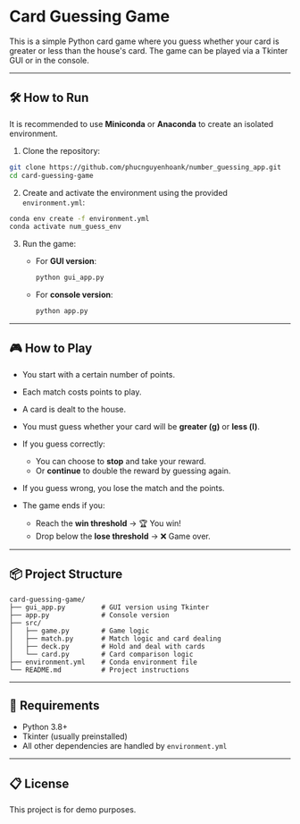 # Card Guessing Game

This is a simple Python card game where you guess whether your card is greater or less than the house's card. The game can be played via a Tkinter GUI or in the console.

---

## 🛠 How to Run

It is recommended to use **Miniconda** or **Anaconda** to create an isolated environment.

1. Clone the repository:

```bash
git clone https://github.com/phucnguyenhoank/number_guessing_app.git
cd card-guessing-game
````

2. Create and activate the environment using the provided `environment.yml`:

```bash
conda env create -f environment.yml
conda activate num_guess_env
```

3. Run the game:

   * For **GUI version**:

     ```bash
     python gui_app.py
     ```

   * For **console version**:

     ```bash
     python app.py
     ```

---

## 🎮 How to Play

* You start with a certain number of points.
* Each match costs points to play.
* A card is dealt to the house.
* You must guess whether your card will be **greater (g)** or **less (l)**.
* If you guess correctly:

  * You can choose to **stop** and take your reward.
  * Or **continue** to double the reward by guessing again.
* If you guess wrong, you lose the match and the points.
* The game ends if you:

  * Reach the **win threshold** → 🏆 You win!
  * Drop below the **lose threshold** → ❌ Game over.

---

## 📦 Project Structure

```
card-guessing-game/
├── gui_app.py         # GUI version using Tkinter
├── app.py             # Console version
├── src/
│   ├── game.py        # Game logic
│   ├── match.py       # Match logic and card dealing
│   ├── deck.py        # Hold and deal with cards
│   └── card.py        # Card comparison logic
├── environment.yml    # Conda environment file
└── README.md          # Project instructions
```

---

## 🧠 Requirements

* Python 3.8+
* Tkinter (usually preinstalled)
* All other dependencies are handled by `environment.yml`

---

## 📋 License

This project is for demo purposes.

